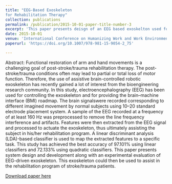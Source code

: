 ```yaml
---
title: "EEG-Based Exoskeleton
for Rehabilitation Therapy"
collection: publications
permalink: /publication/2015-10-01-paper-title-number-3
excerpt: 'This paper presents deisgn of an EEG based exoskelton used for rehabilitation therapy.'
date: 2015-10-01
venue: 'International Conference on Humanizing Work and Work Environment'
paperurl: 'https://doi.org/10.1007/978-981-15-9054-2_75'

---
```

Abstract: Functional restoration of arm and hand movements is a challenging goal
of post-stroke/trauma rehabilitation therapy. The post-stroke/trauma conditions often
may lead to partial or total loss of motor function. Therefore, the use of assistive
brain-controlled robotic exoskeleton has recently gained a lot of interest from the
bioengineering research community. In this study, electroencephalography (EEG)
has been used for controlling the exoskeleton and for providing the brain–machine
interface (BMI) roadmap. The brain signalswere recorded corresponding to different
imagined movement by normal subjects using 10–20 standard electrode placement
system. A sample of the EEG recorded at a frequency of at least 160 Hz was preprocessed
to remove the line frequency interference and artifacts. Features were then
extracted from the EEG signal and processed to actuate the exoskeleton, thus ultimately
assisting the subject in his/her rehabilitation program. A linear discriminant
analysis (LDA)-based classifier is used to map the extracted features to a specific
task. This study has achieved the best accuracy of 97.101% using linear classifiers
and 72.133% using quadratic classifiers. This paper presents system design and
development along with an experimental evaluation of EEG-driven exoskeleton. This
exoskeleton could then be used to assist in the rehabilitation program of stroke/trauma
patients.

[Download paper here](https://doi.org/10.1007/978-981-15-9054-2_75)


